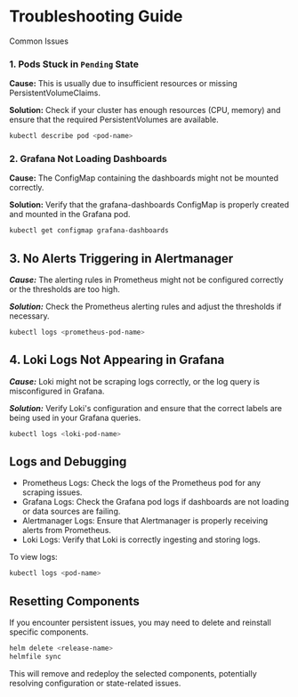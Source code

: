 # Troubleshooting Guide

 Common Issues

### 1. Pods Stuck in `Pending` State

**Cause:** This is usually due to insufficient resources or missing PersistentVolumeClaims.

**Solution:** Check if your cluster has enough resources (CPU, memory) and ensure that the required PersistentVolumes are available.

```bash
kubectl describe pod <pod-name>
```

### 2. Grafana Not Loading Dashboards
**Cause:** The ConfigMap containing the dashboards might not be mounted correctly.

**Solution:** Verify that the grafana-dashboards ConfigMap is properly created and mounted in the Grafana pod.

```bash
kubectl get configmap grafana-dashboards 
```

## 3. No Alerts Triggering in Alertmanager
***Cause:*** The alerting rules in Prometheus might not be configured correctly or the thresholds are too high.

***Solution:*** Check the Prometheus alerting rules and adjust the thresholds if necessary.

```bash
kubectl logs <prometheus-pod-name>
```

## 4. Loki Logs Not Appearing in Grafana

***Cause:*** Loki might not be scraping logs correctly, or the log query is misconfigured in Grafana.

***Solution:*** Verify Loki's configuration and ensure that the correct labels are being used in your Grafana queries.

```bash
kubectl logs <loki-pod-name>
```

## Logs and Debugging
- Prometheus Logs: Check the logs of the Prometheus pod for any scraping issues.
- Grafana Logs: Check the Grafana pod logs if dashboards are not loading or data sources are failing.
- Alertmanager Logs: Ensure that Alertmanager is properly receiving alerts from Prometheus.
- Loki Logs: Verify that Loki is correctly ingesting and storing logs.

To view logs:
```bash
kubectl logs <pod-name>
```

## Resetting Components
If you encounter persistent issues, you may need to delete and reinstall specific components.

```bash
helm delete <release-name>
helmfile sync
```
This will remove and redeploy the selected components, potentially resolving configuration or state-related issues.